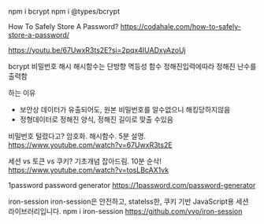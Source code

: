 npm i bcrypt
npm i @types/bcrypt

How To Safely Store A Password?
https://codahale.com/how-to-safely-store-a-password/

https://youtu.be/67UwxR3ts2E?si=2pqx4IUADxyAzoUj

bcrypt 비밀번호 해시
해시함수는 단방향 멱등성 함수
정해진입력에따라 정해진 난수를 출력함

하는 이유

-   보안상 데이터가 유출되어도, 원본 비밀번호를 알수없으니 해킹당하지않음
-   정형데이터로 정해진 양식, 정해진 길이로 맞출 수있음

비밀번호 털렸다고? 암호화. 해시함수. 5분 설명.
https://www.youtube.com/watch?v=67UwxR3ts2E

세션 vs 토큰 vs 쿠키? 기초개념 잡아드림. 10분 순삭!
https://www.youtube.com/watch?v=tosLBcAX1vk

1password password generator
https://1password.com/password-generator

iron-session
iron-session은 안전하고, statelss한, 쿠키 기반 JavaScript용 세션 라이브러리입니다.
npm i iron-session
https://github.com/vvo/iron-session
